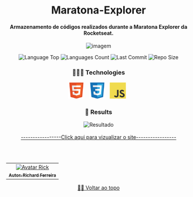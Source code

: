 <div align="center">
  
# Maratona-Explorer
  
<h4>Armazenamento de códigos realizados durante a Maratona Explorer da Rocketseat.</h4>
  
<p align="center"><img  src="https://mir-s3-cdn-cf.behance.net/project_modules/disp/80afb6118376991.60880ee454d79.png" width="50%" alt="imagem" >
  
<p>
<!-- Image Shields -->
<img  alt="Language Top"  src="https://img.shields.io/github/languages/top/RickFerreira/Maratona-Explorer">
<img  alt="Languages Count"  src="https://img.shields.io/github/languages/count/RickFerreira/Maratona-Explorer">
<img  alt="Last Commit"  src="https://img.shields.io/github/last-commit/RickFerreira/Maratona-Explorer">
<img  alt="Repo Size"  src="https://img.shields.io/github/repo-size/RickFerreira/Maratona-Explorer">
</a>
</p>

### 👨🏻‍💻 Technologies

<img src="https://raw.githubusercontent.com/devicons/devicon/master/icons/html5/html5-original.svg" alt="imagem" width="45"> &nbsp;
<img src="https://raw.githubusercontent.com/devicons/devicon/master/icons/css3/css3-original.svg" alt="imagem" width="45"> &nbsp;
<img src="https://raw.githubusercontent.com/devicons/devicon/master/icons/javascript/javascript-original.svg" alt="imagem" width="45"> &nbsp;

### 👻 Results

<img  alt="Resultado" src="https://cdn.discordapp.com/attachments/459871999943114762/986004136074027048/unknown.png"> 
<br><br>
<a href="https://maratona-explorer-alpha.vercel.app/">-----------------Click aqui para vizualizar o site-----------------</a>

<br><br>

<table>
  <tr>
    <td align="center">
      <a href="https://github.com/RickFerreira">
        <img src="https://avatars.githubusercontent.com/u/40415279?v=4" width="100px;" alt="Avatar Rick"/><br>
        <sub>
          <b>Autor: Richard Ferreira</b>
        </sub>
      </a>
    </td>
  </tr>
</table>

[☝🏽 Voltar ao topo](#Maratona-Explorer)<br>

</div>
